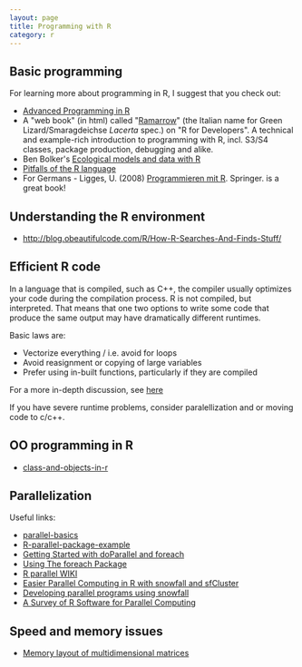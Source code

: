 ```yaml
---
layout: page
title: Programming with R
category: r
---
```


## Basic programming 

For learning more about programming in R, I suggest that you check out:

* [Advanced Programming in R](http://adv-r.had.co.nz/)
* A "web book" (in html) called "[Ramarrow](http://www.quantide.com/R/ramarro/)" (the Italian name for Green Lizard/Smaragdeichse *Lacerta* spec.) on "R for Developers". A technical and example-rich introduction to programming with R, incl. S3/S4 classes, package production, debugging and alike.
* Ben Bolker's [Ecological models and data with R](http://ms.mcmaster.ca/~bolker/emdbook/)
* [Pitfalls of the R language](http://www.burns-stat.com/documents/books/the-r-inferno/)
* For Germans - Ligges, U. (2008) [Programmieren mit R](http://www.springer.com/us/book/9783540799979). Springer. is a great book!

## Understanding the R environment 

* http://blog.obeautifulcode.com/R/How-R-Searches-And-Finds-Stuff/

## Efficient R code

In a language that is compiled, such as C++, the compiler usually optimizes your code during the compilation process. R is not compiled, but interpreted. That means that one two options to write some code that produce the same output may have dramatically different runtimes. 

Basic laws are:

* Vectorize everything / i.e. avoid for loops
* Avoid reasignment or copying of large variables
* Prefer using in-built functions, particularly if they are compiled

For a more in-depth discussion, see [here](http://adv-r.had.co.nz/Performance.html)

If you have severe runtime problems, consider paralellization and or moving code to c/c++.

## OO programming in R

* [class-and-objects-in-r](http://abhishek-tiwari.com/hacking/class-and-objects-in-r-s3-style)

## Parallelization
Useful links:

* [parallel-basics](https://github.com/berkeley-scf/tutorial-parallel-basics/blob/master/parallel-basics.Rmd)
* [R-parallel-package-example](https://github.com/timchurches/smaRts/blob/master/parallel-package/R-parallel-package-example.md)
* [Getting Started with doParallel and foreach](https://cran.r-project.org/web/packages/doParallel/vignettes/gettingstartedParallel.pdf)
* [Using The foreach Package](https://cran.r-project.org/web/packages/foreach/vignettes/foreach.pdf)
* [R parallel WIKI](https://github.com/tobigithub/R-parallel/wiki)
* [Easier Parallel Computing in R with snowfall and sfCluster](https://journal.r-project.org/archive/2009-1/RJournal_2009-1_Knaus+et+al.pdf)
* [Developing parallel programs using snowfall](https://cran.r-project.org/web/packages/snowfall/vignettes/snowfall.pdf)
* [A Survey of R Software for Parallel Computing](http://pubs.sciepub.com/ajams/2/4/9/)

## Speed and memory issues 

* [Memory layout of multidimensional matrices](http://eli.thegreenplace.net/2015/memory-layout-of-multi-dimensional-arrays/)



